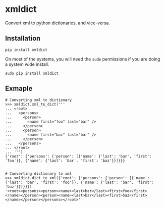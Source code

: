xmldict
========

Convert xml to python dictionaries, and vice-versa.

Installation
------------

    pip install xmldict

On most of the systems, you will need the `sudo` permissions if you are doing a system wide
install.

    sudo pip install xmldict


Exmaple
---------------------


    # Converting xml to dictionary
    >>> xmldict.xml_to_dict('''
    ... <root>
    ...   <persons>
    ...     <person>
    ...       <name first="foo" last="bar" />
    ...     </person>
    ...     <person>
    ...       <name first="baz" last="bar" />
    ...     </person>
    ...   </persons>
    ... </root>
    ... ''')
    {'root': {'persons': {'person': [{'name': {'last': 'bar', 'first': 'foo'}}, {'name': {'last': 'bar', 'first': 'baz'}}]}}}


    # Converting dictionary to xml 
    >>> xmldict.dict_to_xml({'root': {'persons': {'person': [{'name': {'last': 'bar', 'first': 'foo'}}, {'name': {'last': 'bar', 'first': 'baz'}}]}}})
    '<root><persons><person><name><last>bar</last><first>foo</first></name></person><person><name><last>bar</last><first>baz</first></name></person></persons></root>'
